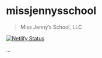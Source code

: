 # missjennysschool

> Miss Jenny’s School, LLC

[![Netlify Status](https://api.netlify.com/api/v1/badges/dd1a0952-5823-443f-b0c3-e6d7825d3ac6/deploy-status)](https://app.netlify.com/sites/missjennysschool/deploys)

...
